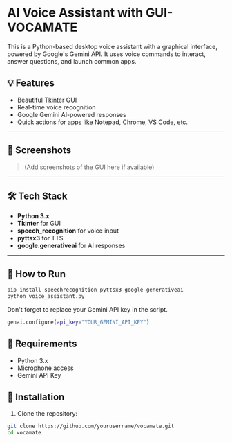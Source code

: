 ﻿# AI Voice Assistant with GUI- VOCAMATE

This is a Python-based desktop voice assistant with a graphical interface, powered by Google's Gemini API. It uses voice commands to interact, answer questions, and launch common apps.

## 💡 Features

- Beautiful Tkinter GUI
- Real-time voice recognition
- Google Gemini AI-powered responses
- Quick actions for apps like Notepad, Chrome, VS Code, etc.

---

## 📸 Screenshots

> (Add screenshots of the GUI here if available)

---

## 🛠️ Tech Stack

- **Python 3.x**
- **Tkinter** for GUI
- **speech_recognition** for voice input
- **pyttsx3** for TTS
- **google.generativeai** for AI responses

---

## 🚀 How to Run

```bash
pip install speechrecognition pyttsx3 google-generativeai
python voice_assistant.py
```
Don't forget to replace your Gemini API key in the script.
```bash
genai.configure(api_key="YOUR_GEMINI_API_KEY")
```

## 🧠 Requirements
- Python 3.x
- Microphone access
- Gemini API Key

## 🧪 Installation

1. Clone the repository:

```bash
git clone https://github.com/yourusername/vocamate.git
cd vocamate
```

